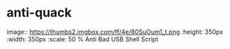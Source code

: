 # anti-quack
image:: https://thumbs2.imgbox.com/ff/4e/80SuOum1_t.png
  :height: 350px
  :width: 350px
  :scale: 50 %
Anti Bad USB Shell Script
